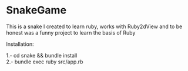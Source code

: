 # SnakeGame
This is a snake I created to learn ruby, works with Ruby2dView and to be honest was a funny project to learn the basis of Ruby

Installation:

 1.- cd snake && bundle install <br>
 2.- bundle exec ruby src/app.rb

